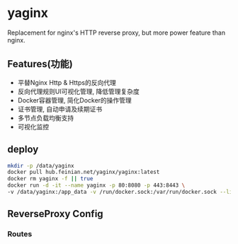# yaginx

Replacement for nginx's HTTP reverse proxy, but more power feature than nginx.

## Features(功能)

* 平替Nginx Http & Https的反向代理
* 反向代理规则UI可视化管理, 降低管理复杂度
* Docker容器管理, 简化Docker的操作管理
* 证书管理, 自动申请及续期证书
* 多节点负载均衡支持
* 可视化监控

## deploy

```bash
mkdir -p /data/yaginx
docker pull hub.feinian.net/yaginx/yaginx:latest
docker rm yaginx -f || true
docker run -d -it --name yaginx -p 80:8080 -p 443:8443 \
-v /data/yaginx:/app_data -v /run/docker.sock:/var/run/docker.sock --link redis:redis hub.feinian.net/yaginx/yaginx:latest
```

## ReverseProxy Config

### Routes

```json

```
